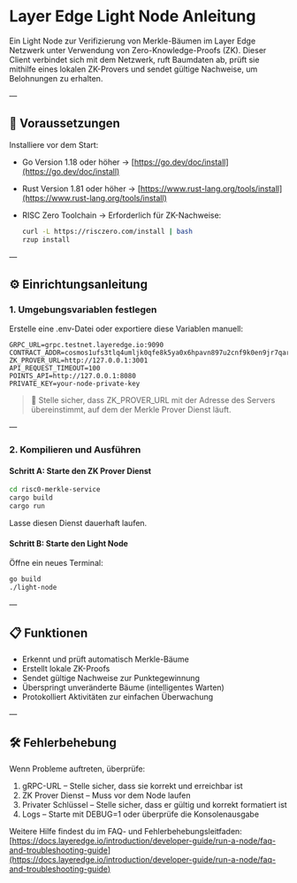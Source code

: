 # Layer Edge Light Node Anleitung

Ein Light Node zur Verifizierung von Merkle-Bäumen im Layer Edge Netzwerk unter Verwendung von Zero-Knowledge-Proofs (ZK). Dieser Client verbindet sich mit dem Netzwerk, ruft Baumdaten ab, prüft sie mithilfe eines lokalen ZK-Provers und sendet gültige Nachweise, um Belohnungen zu erhalten.

—

## 🔧 Voraussetzungen

Installiere vor dem Start:

* Go Version 1.18 oder höher → [https://go.dev/doc/install](https://go.dev/doc/install)
* Rust Version 1.81 oder höher → [https://www.rust-lang.org/tools/install](https://www.rust-lang.org/tools/install)
* RISC Zero Toolchain → Erforderlich für ZK-Nachweise:

  ```bash
  curl -L https://risczero.com/install | bash
  rzup install
  ```

—

## ⚙️ Einrichtungsanleitung

### 1. Umgebungsvariablen festlegen

Erstelle eine .env-Datei oder exportiere diese Variablen manuell:

```env
GRPC_URL=grpc.testnet.layeredge.io:9090
CONTRACT_ADDR=cosmos1ufs3tlq4umljk0qfe8k5ya0x6hpavn897u2cnf9k0en9jr7qarqqt56709
ZK_PROVER_URL=http://127.0.0.1:3001
API_REQUEST_TIMEOUT=100
POINTS_API=http://127.0.0.1:8080
PRIVATE_KEY=your-node-private-key
```

> 📌 Stelle sicher, dass ZK\_PROVER\_URL mit der Adresse des Servers übereinstimmt, auf dem der Merkle Prover Dienst läuft.

—

### 2. Kompilieren und Ausführen

#### Schritt A: Starte den ZK Prover Dienst

```bash
cd risc0-merkle-service
cargo build
cargo run
```

Lasse diesen Dienst dauerhaft laufen.

#### Schritt B: Starte den Light Node

Öffne ein neues Terminal:

```bash
go build
./light-node
```

—

## 📋 Funktionen

* Erkennt und prüft automatisch Merkle-Bäume
* Erstellt lokale ZK-Proofs
* Sendet gültige Nachweise zur Punktegewinnung
* Überspringt unveränderte Bäume (intelligentes Warten)
* Protokolliert Aktivitäten zur einfachen Überwachung

—

## 🛠 Fehlerbehebung

Wenn Probleme auftreten, überprüfe:

1. gRPC-URL – Stelle sicher, dass sie korrekt und erreichbar ist
2. ZK Prover Dienst – Muss vor dem Node laufen
3. Privater Schlüssel – Stelle sicher, dass er gültig und korrekt formatiert ist
4. Logs – Starte mit DEBUG=1 oder überprüfe die Konsolenausgabe

Weitere Hilfe findest du im FAQ- und Fehlerbehebungsleitfaden:
[https://docs.layeredge.io/introduction/developer-guide/run-a-node/faq-and-troubleshooting-guide](https://docs.layeredge.io/introduction/developer-guide/run-a-node/faq-and-troubleshooting-guide)

